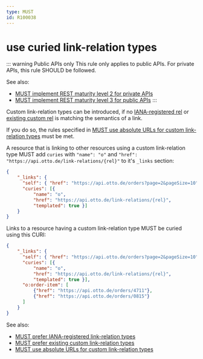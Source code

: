 ```yaml
---
type: MUST
id: R100038
---
```


# use curied link-relation types

::: warning Public APIs only
This rule only applies to public APIs. For private APIs, this rule SHOULD be followed.

See also:
* [MUST implement REST maturity level 2 for private APIs](../050_hypermedia/1010_must-implement-rest-maturity-level-2-for-private-apis.md) 
* [MUST implement REST maturity level 3 for public APIs](../050_hypermedia/1020_must-implement-rest-maturity-level-3-for-public-apis.md)
:::

Custom link-relation types can be introduced, if no [IANA-registered rel](./3020_must-prefer-registered-rels.md) or
[existing custom rel](./3010_must-prefer-existing-custom-rels.md) is matching the semantics of a link.

If you do so, the rules specified in [MUST use absolute URLs for custom link-relation types](./3030_must-use-absolute-urls-for-custom-rels.md)
must be met.

A resource that is linking to other resources using a custom link-relation type MUST add `curies` with `"name": "o"` 
and `"href": "https://api.otto.de/link-relations/{rel}"` to it's
`_links` section:
```json
{
    "_links": {
      "self": { "href": "https://api.otto.de/orders?page=2&pageSize=10" },
      "curies": [{ 
          "name": "o", 
          "href": "https://api.otto.de/link-relations/{rel}", 
          "templated": true }]
    }
}
```

Links to a resource having a custom link-relation type MUST be curied using this CURI:
```json
{
    "_links": {
      "self": { "href": "https://api.otto.de/orders?page=2&pageSize=10" },
      "curies": [{ 
          "name": "o", 
          "href": "https://api.otto.de/link-relations/{rel}", 
          "templated": true }],
      "o:order-item": [
          {"href": "https://api.otto.de/orders/4711"},
          {"href": "https://api.otto.de/orders/0815"}
      ]
    }
}
```


    
See also:
* [MUST prefer IANA-registered link-relation types](./3020_must-prefer-registered-rels.md)
* [MUST prefer existing custom link-relation types](./3010_must-prefer-existing-custom-rels.md)
* [MUST use absolute URLs for custom link-relation types](./3030_must-use-absolute-urls-for-custom-rels.md)